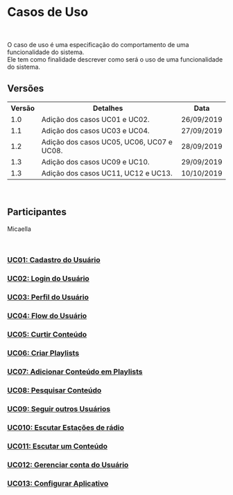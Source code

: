 #  Casos de Uso
<div class="line"></div>

<p align="justify">&emsp;

O caso de uso é uma especificação do comportamento de uma funcionalidade do sistema.
<br>
Ele tem como finalidade descrever como será o uso de uma funcionalidade do sistema.
</p>

## Versões

<table class="versions">
	<tr>
		<th class="version_header">Versão</th>
		<th>Detalhes</th>
		<th>Data</th>
	</tr>
	<tr>
		<td>1.0</td>
		<td>Adição dos casos UC01 e UC02.</td>
		<td>26/09/2019</td>
	</tr>
	<tr>
		<td>1.1</td>
		<td>Adição dos casos UC03 e UC04.</td>
		<td>27/09/2019</td>
	</tr>
	<tr>
		<td>1.2</td>
		<td>Adição dos casos UC05, UC06, UC07 e UC08.</td>
		<td>28/09/2019</td>
	</tr>
    <tr>
		<td>1.3</td>
		<td>Adição dos casos UC09 e UC10.</td>
		<td>29/09/2019</td>
	</tr>
    <tr>
		<td>1.3</td>
		<td>Adição dos casos UC11, UC12 e UC13.</td>
		<td>10/10/2019</td>
	</tr>
</table> 
<br>

## Participantes
Micaella


<br>

### [UC01: Cadastro do Usuário](casos_de_uso/uc01.md)
### [UC02: Login do Usuário](casos_de_uso/uc02.md)
### [UC03: Perfil do Usuário](casos_de_uso/uc03.md)
### [UC04: Flow do Usuário](casos_de_uso/uc04.md)
### [UC05: Curtir Conteúdo](casos_de_uso/uc05.md)
### [UC06: Criar Playlists](casos_de_uso/uc06.md)
### [UC07: Adicionar Conteúdo em Playlists](casos_de_uso/uc07.md)
### [UC08: Pesquisar Conteúdo](casos_de_uso/uc08.md)
### [UC09: Seguir outros Usuários](casos_de_uso/uc09.md)
### [UC010: Escutar Estações de rádio](casos_de_uso/uc10.md)
### [UC011: Escutar um Conteúdo](casos_de_uso/uc11.md)
### [UC012: Gerenciar conta do Usuário](casos_de_uso/uc12.md)
### [UC013: Configurar Aplicativo](casos_de_uso/uc13.md)